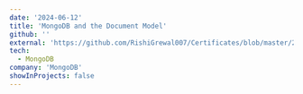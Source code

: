 ```yaml
---
date: '2024-06-12'
title: 'MongoDB and the Document Model'
github: ''
external: 'https://github.com/RishiGrewal007/Certificates/blob/master/2024_06_12_2MongoDB.pdf'
tech:
  - MongoDB
company: 'MongoDB'
showInProjects: false
---
```

